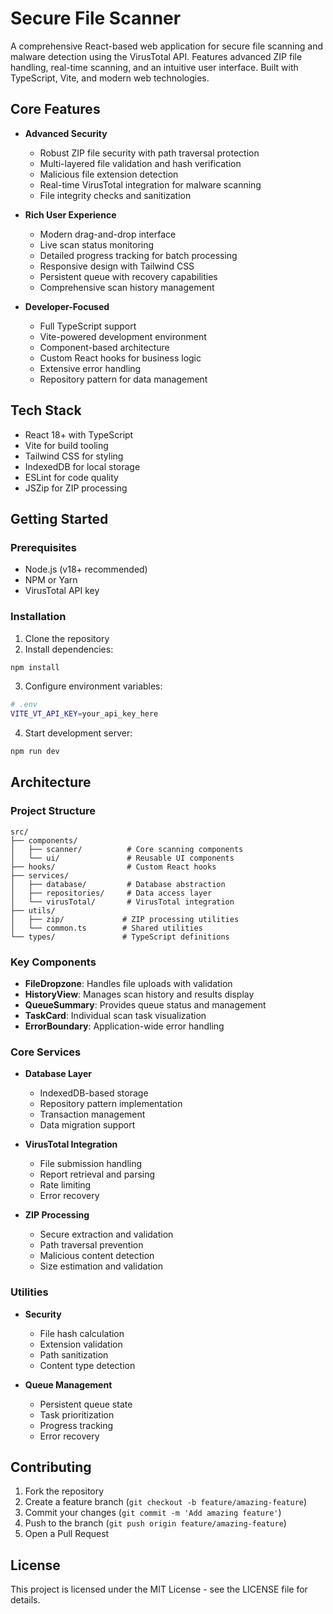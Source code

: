 # Secure File Scanner

A comprehensive React-based web application for secure file scanning and malware detection using the VirusTotal API. Features advanced ZIP file handling, real-time scanning, and an intuitive user interface. Built with TypeScript, Vite, and modern web technologies.

## Core Features

- **Advanced Security**
  - Robust ZIP file security with path traversal protection
  - Multi-layered file validation and hash verification
  - Malicious file extension detection
  - Real-time VirusTotal integration for malware scanning
  - File integrity checks and sanitization

- **Rich User Experience**
  - Modern drag-and-drop interface
  - Live scan status monitoring
  - Detailed progress tracking for batch processing
  - Responsive design with Tailwind CSS
  - Persistent queue with recovery capabilities
  - Comprehensive scan history management

- **Developer-Focused**
  - Full TypeScript support
  - Vite-powered development environment
  - Component-based architecture
  - Custom React hooks for business logic
  - Extensive error handling
  - Repository pattern for data management

## Tech Stack

- React 18+ with TypeScript
- Vite for build tooling
- Tailwind CSS for styling
- IndexedDB for local storage
- ESLint for code quality
- JSZip for ZIP processing

## Getting Started

### Prerequisites

- Node.js (v18+ recommended)
- NPM or Yarn
- VirusTotal API key

### Installation

1. Clone the repository
2. Install dependencies:
```bash
npm install
```

3. Configure environment variables:
```bash
# .env
VITE_VT_API_KEY=your_api_key_here
```

4. Start development server:
```bash
npm run dev
```

## Architecture

### Project Structure

```
src/
├── components/
│   ├── scanner/          # Core scanning components
│   └── ui/               # Reusable UI components
├── hooks/                # Custom React hooks
├── services/
│   ├── database/         # Database abstraction
│   ├── repositories/     # Data access layer
│   └── virusTotal/       # VirusTotal integration
├── utils/
│   ├── zip/             # ZIP processing utilities
│   └── common.ts        # Shared utilities
└── types/               # TypeScript definitions
```

### Key Components

- **FileDropzone**: Handles file uploads with validation
- **HistoryView**: Manages scan history and results display
- **QueueSummary**: Provides queue status and management
- **TaskCard**: Individual scan task visualization
- **ErrorBoundary**: Application-wide error handling

### Core Services

- **Database Layer**
  - IndexedDB-based storage
  - Repository pattern implementation
  - Transaction management
  - Data migration support

- **VirusTotal Integration**
  - File submission handling
  - Report retrieval and parsing
  - Rate limiting
  - Error recovery

- **ZIP Processing**
  - Secure extraction and validation
  - Path traversal prevention
  - Malicious content detection
  - Size estimation and validation

### Utilities

- **Security**
  - File hash calculation
  - Extension validation
  - Path sanitization
  - Content type detection

- **Queue Management**
  - Persistent queue state
  - Task prioritization
  - Progress tracking
  - Error recovery

## Contributing

1. Fork the repository
2. Create a feature branch (`git checkout -b feature/amazing-feature`)
3. Commit your changes (`git commit -m 'Add amazing feature'`)
4. Push to the branch (`git push origin feature/amazing-feature`)
5. Open a Pull Request

## License

This project is licensed under the MIT License - see the LICENSE file for details.
